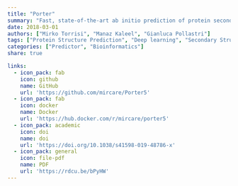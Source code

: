```yaml
---
title: "Porter"
summary: "Fast, state-of-the-art ab initio prediction of protein secondary structure in 3 and 8 classes"
date: 2018-03-01
authors: ["Mirko Torrisi", "Manaz Kaleel", "Gianluca Pollastri"]
tags: ["Protein Structure Prediction", "Deep learning", "Secondary Structure"]
categories: ["Predictor", "Bioinformatics"]
share: true

links:
  - icon_pack: fab
    icon: github
    name: GitHub
    url: 'https://github.com/mircare/Porter5'
  - icon_pack: fab
    icon: docker
    name: Docker
    url: 'https://hub.docker.com/r/mircare/porter5'
  - icon_pack: academic
    icon: doi
    name: doi
    url: 'https://doi.org/10.1038/s41598-019-48786-x'
  - icon_pack: general
    icon: file-pdf
    name: PDF
    url: 'https://rdcu.be/bPyHW'
---
```

	
